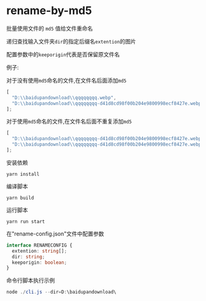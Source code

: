 # rename-by-md5

批量使用文件的 `md5` 值给文件重命名

递归查找输入文件夹`dir`的指定后缀名`extention`的图片

配置参数中的`keeporigin`代表是否保留原文件名

例子:

对于没有使用`md5`命名的文件,在文件名后面添加`md5`

```js
[
  "D:\\baidupandownload\\qqqqqqqq.webp",
  "D:\\baidupandownload\\qqqqqqqq-d41d8cd98f00b204e9800998ecf8427e.webp"
];
```

对于使用`md5`命名的文件,在文件名后面不重复添加`md5`

```js
[
  "D:\\baidupandownload\\qqqqqqqq-d41d8cd98f00b204e9800998ecf8427e.webp",
  "D:\\baidupandownload\\qqqqqqqq-d41d8cd98f00b204e9800998ecf8427e.webp"
];
```

安装依赖

```
yarn install
```

编译脚本

```
yarn build
```

运行脚本

```
yarn run start
```

在"rename-config.json"文件中配置参数

```ts
interface RENAMECONFIG {
  extention: string[];
  dir: string;
  keeporigin: boolean;
}
```

命令行脚本执行示例

```powershell
node ./cli.js --dir=D:\baidupandownload\
```
